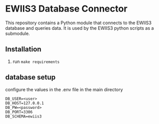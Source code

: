 # EWIIS3 Database Connector
This repository contains a Python module that connects to the EWIIS3 database and queries data.
It is used by the EWIIS3 python scripts as a submodule.

## Installation
1. run `make requirements`

## database setup
configure the values in the .env file in the main directory
```
DB_USER=<user>
DB_HOST=127.0.0.1
DB_PW=<password>
DB_PORT=3306
DB_SCHEMA=ewiis3
```
